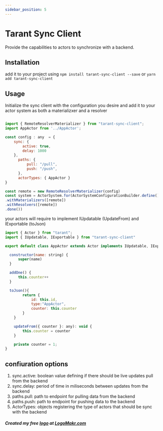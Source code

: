```yaml
---
sidebar_position: 5
---
```


# Tarant Sync Client

Provide the capabilities to actors to synchronize with a backend.

## Installation

add it to your project using `npm install tarant-sync-client --save` or `yarn add tarant-sync-client`

## Usage

Initialize the sync client with the configuration you desire and add it to your actor system as both a materializxer and a resolver

```js

import { RemoteResolverMaterializer } from "tarant-sync-client";
import AppActor from '../AppActor';

const config : any  = {
    sync: {
        active: true,
        delay: 1000
    },
      paths: {
          pull: "/pull", 
          push: "/push", 
      },
      actorTypes: { AppActor }
}

const remote = new RemoteResolverMaterializer(config)
const system = ActorSystem.for(ActorSystemConfigurationBuilder.define()
.withMaterializers([remote])
.withResolvers([remote])
.done()) 
```

your actors will require to implement IUpdatable (UpdateFrom) and IExportable (toJson)

```js
import { Actor } from "tarant";
import { IUpdatable, IExportable } from "tarant-sync-client"

export default class AppActor extends Actor implements IUpdatable, IExportable {

  constructor(name: string) {
      super(name)
  }

  addOne() {
      this.counter++
  }

  toJson(){
        return {
            id: this.id,
            type:"AppActor",
            counter: this.counter
        }
    }

    updateFrom({ counter }: any): void {
        this.counter = counter
    }

    private counter = 1; 
}

```
## confiuration options
    
1. sync.active: boolean value defining if there should be live updates pull from the backend
2. sync.delay: period of time in miliseconds between updates from the backend
3. paths.pull: path to endpoint for pulling data from the backend
3. paths.push: path to endpoint for pushing data to the backend
4. ActorTypes: objects registering the type of actors that should be sync with the backend 

##### Created my free [logo](https://logomakr.com/6v3WPd) at <a href="http://logomakr.com" title="Logo Makr">LogoMakr.com</a> 